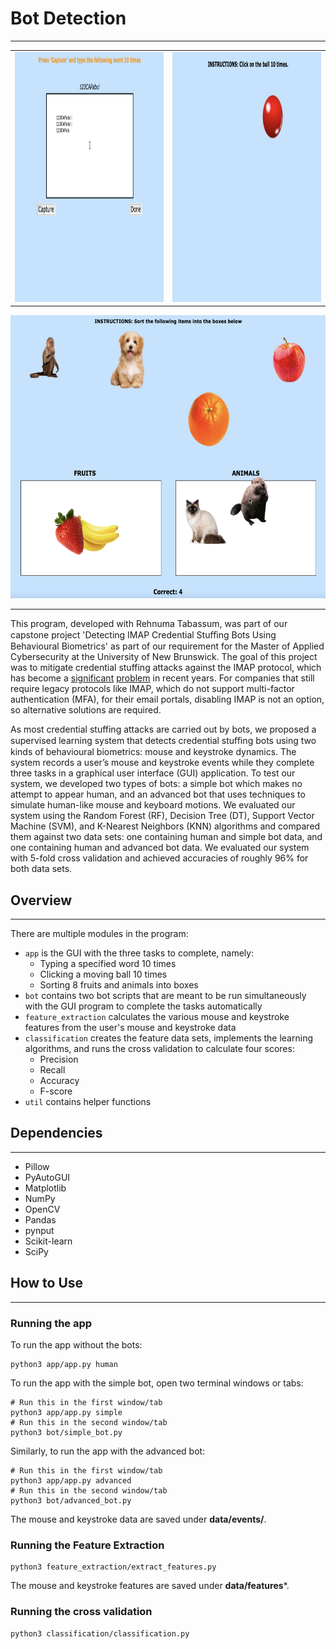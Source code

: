 # Bot Detection

___

<table>
  <tr>
    <td><img src="screenshots/type.png" width=540 height=400></td>
    <td><img src="screenshots/ball.png" width=540 height=400></td>
  </tr>
 </table>

<p align="center">
  <img src="screenshots/sort.png" width=642 height=453>
</p>

---

This program, developed with Rehnuma Tabassum, was part of our capstone project 'Detecting IMAP
Credential Stuﬃng Bots Using Behavioural Biometrics' as part of our requirement for the Master of Applied 
Cybersecurity at the University of New Brunswick. The goal of this project was to mitigate credential stuffing attacks
against the IMAP protocol, which has become a [significant](https://www.bleepingcomputer.com/news/security/multi-factor-auth-bypassed-in-office-365-and-g-suite-imap-attacks/) 
[problem](https://www.cayosoft.com/massive-attacks-bypass-mfa-on-office-365-and-g-suite-accounts-via-imap-protocol/) in recent years. For companies
that still require legacy protocols like IMAP, which do not support multi-factor authentication (MFA), for their email portals, disabling IMAP is not 
an option, so alternative solutions are required. 

As most credential stuffing attacks are carried out by bots, we proposed a supervised learning system that detects credential stuﬃng 
bots using two kinds of behavioural biometrics: mouse and keystroke dynamics. The system records a user’s mouse and keystroke events while 
they complete three tasks in a graphical user interface (GUI) application. To test our system, we developed two types of bots: 
a simple bot which makes no attempt to appear human, and an advanced bot that uses techniques to simulate human-like mouse and keyboard motions. 
We evaluated our system using the Random Forest (RF), Decision Tree (DT), Support Vector Machine (SVM), and K-Nearest Neighbors (KNN) 
algorithms and compared them against two data sets: one containing human and simple bot data, and one containing human and advanced 
bot data. We evaluated our system with 5-fold cross validation and achieved accuracies of roughly 96% for both data sets.


## Overview 

___

There are multiple modules in the program:
* `app` is the GUI with the three tasks to complete, namely:
  * Typing a specified word 10 times
  * Clicking a moving ball 10 times
  * Sorting 8 fruits and animals into boxes
* `bot` contains two bot scripts that are meant to be run simultaneously with the GUI program to complete the tasks automatically
* `feature_extraction` calculates the various mouse and keystroke features from the user's mouse and keystroke data
* `classification` creates the feature data sets, implements the learning algorithms, and runs the cross validation to calculate four scores:
  * Precision
  * Recall
  * Accuracy
  * F-score
* `util` contains helper functions

## Dependencies 

___

* Pillow 
* PyAutoGUI
* Matplotlib 
* NumPy 
* OpenCV 
* Pandas 
* pynput 
* Scikit-learn
* SciPy 

## How to Use

___

### Running the app
To run the app without the bots:
```shell
python3 app/app.py human 
```
To run the app with the simple bot, open two terminal windows or tabs:
```shell
# Run this in the first window/tab
python3 app/app.py simple
# Run this in the second window/tab
python3 bot/simple_bot.py
```
Similarly, to run the app with the advanced bot:
```shell
# Run this in the first window/tab
python3 app/app.py advanced
# Run this in the second window/tab
python3 bot/advanced_bot.py
```

The mouse and keystroke data are saved under **data/events/**.

### Running the Feature Extraction
```shell
python3 feature_extraction/extract_features.py
```

The mouse and keystroke features are saved under **data/features***.

### Running the cross validation
```shell
python3 classification/classification.py
```
